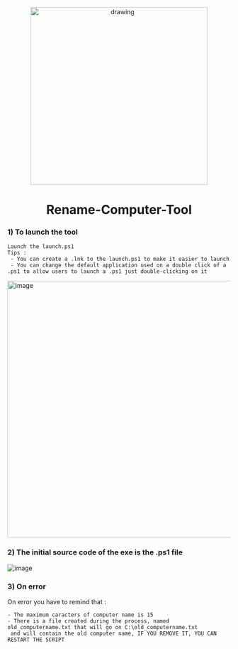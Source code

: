 <p align="center">
    <img src="https://user-images.githubusercontent.com/114468569/236483898-d9d94370-3a77-4262-8349-f592b859f3f9.png" alt="drawing" style="width:400px;">
</p>

<div align="center">
    <h1> 
        Rename-Computer-Tool
    </h1>
</div>

### 1) To launch the tool
```
Launch the launch.ps1
Tips :
 - You can create a .lnk to the launch.ps1 to make it easier to launch
 - You can change the default application used on a double click of a .ps1 to allow users to launch a .ps1 just double-clicking on it
```
<img width="578" alt="image" src="https://github.com/SentinelSamuel/Rename-Computer-Tool/assets/114468569/600244c5-20db-4ff1-af68-ce2a4ceda8d3">

### 2) The initial source code of the exe is the .ps1 file 

![image](https://github.com/SentinelSamuel/Rename-Computer-Tool/assets/114468569/58edc875-20bc-491a-8ee9-a2baa7ddaf4d)

### 3) On error

On error you have to remind that : 
```
- The maximum caracters of computer name is 15
- There is a file created during the process, named old_computername.txt that will go on C:\old_computername.txt
 and will contain the old computer name, IF YOU REMOVE IT, YOU CAN RESTART THE SCRIPT
```
